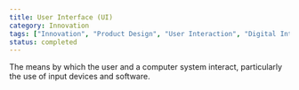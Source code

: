 ```yaml
---
title: User Interface (UI)
category: Innovation
tags: ["Innovation", "Product Design", "User Interaction", "Digital Interface"]
status: completed
---
```

The means by which the user and a computer system interact, particularly the use of input devices and software.